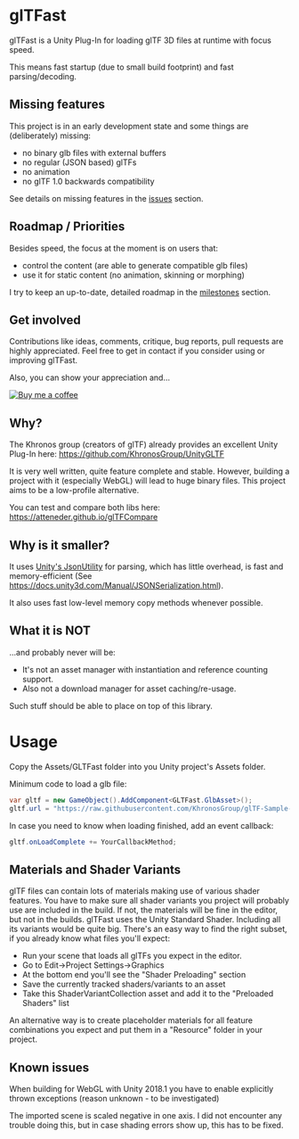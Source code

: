 # glTFast

glTFast is a Unity Plug-In for loading glTF 3D files at runtime with focus speed.

This means fast startup (due to small build footprint) and fast parsing/decoding.

## Missing features

This project is in an early development state and some things are (deliberately) missing:

* no binary glb files with external buffers
* no regular (JSON based) glTFs
* no animation
* no glTF 1.0 backwards compatibility

See details on missing features in the [issues](/atteneder/glTFast/issues) section.

## Roadmap / Priorities

Besides speed, the focus at the moment is on users that:

* control the content (are able to generate compatible glb files)
* use it for static content (no animation, skinning or morphing)

I try to keep an up-to-date, detailed roadmap in the [milestones](/atteneder/glTFast/milestones)
 section.

## Get involved

Contributions like ideas, comments, critique, bug reports, pull requests are highly appreciated. Feel free to get in contact if you consider using or improving glTFast.

Also, you can show your appreciation and...

[![Buy me a coffee](https://az743702.vo.msecnd.net/cdn/kofi1.png?v=0)](https://ko-fi.com/C0C3BW7G)

## Why?
The Khronos group (creators of glTF) already provides an excellent Unity Plug-In here:
https://github.com/KhronosGroup/UnityGLTF

It is very well written, quite feature complete and stable. However, building a project with it (especially WebGL) will lead to huge binary files.
This project aims to be a low-profile alternative.

You can test and compare both libs here:
https://atteneder.github.io/glTFCompare

## Why is it smaller?
It uses [Unity's JsonUtility](https://docs.unity3d.com/ScriptReference/JsonUtility.html) for parsing, which has little overhead, is fast and memory-efficient (See https://docs.unity3d.com/Manual/JSONSerialization.html).

It also uses fast low-level memory copy methods whenever possible.

## What it is NOT
...and probably never will be:
* It's not an asset manager with instantiation and reference counting support. 
* Also not a download manager for asset caching/re-usage.

Such stuff should be able to place on top of this library.

# Usage
Copy the Assets/GLTFast folder into you Unity project's Assets folder.

Minimum code to load a glb file:

```C#
var gltf = new GameObject().AddComponent<GLTFast.GlbAsset>();
gltf.url = "https://raw.githubusercontent.com/KhronosGroup/glTF-Sample-Models/master/2.0/Duck/glTF-Binary/Duck.glb";
```

In case you need to know when loading finished, add an event callback:

```C#
gltf.onLoadComplete += YourCallbackMethod;
```

## Materials and Shader Variants
glTF files can contain lots of materials making use of various shader features. You have to make sure all shader variants you project will probably use are included in the build. If not, the materials will be fine in the editor, but not in the builds.
glTFast uses the Unity Standard Shader. Including all its variants would be quite big. There's an easy way to find the right subset, if you already know what files you'll expect:
* Run your scene that loads all glTFs you expect in the editor.
* Go to Edit->Project Settings->Graphics
* At the bottom end you'll see the "Shader Preloading" section
* Save the currently tracked shaders/variants to an asset
* Take this ShaderVariantCollection asset and add it to the "Preloaded Shaders" list

An alternative way is to create placeholder materials for all feature combinations you expect and put them in a "Resource" folder in your project.

## Known issues
When building for WebGL with Unity 2018.1 you have to enable explicitly thrown exceptions (reason unknown - to be investigated)

The imported scene is scaled negative in one axis. I did not encounter any trouble doing this, but in case shading errors show up, this has to be fixed.
